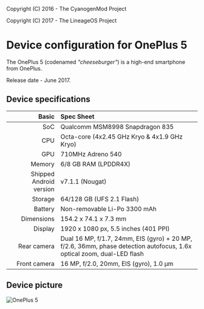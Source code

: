 Copyright (C) 2016 - The CyanogenMod Project

Copyright (C) 2017 - The LineageOS Project

Device configuration for OnePlus 5
==============

The OnePlus 5 (codenamed _"cheeseburger"_) is a high-end smartphone from OnePlus.

Release date - June 2017.

## Device specifications

| Basic        | Spec Sheet |
| -----------: | :---------------------------------------------- |
| SoC          | Qualcomm MSM8998 Snapdragon 835                 |
| CPU          | Octa-core (4x2.45 GHz Kryo & 4x1.9 GHz Kryo)    |
| GPU          | 710MHz Adreno 540                               |
| Memory       | 6/8 GB RAM (LPDDR4X)                            |
| Shipped Android version | v7.1.1 (Nougat)                      |
| Storage      | 64/128 GB (UFS 2.1 Flash)                       |
| Battery      | Non-removable Li-Po 3300 mAh                    |
| Dimensions   | 154.2 x 74.1 x 7.3 mm                           |
| Display      | 1920 x 1080 px, 5.5 inches (401 PPI)            |
| Rear camera  | Dual 16 MP, f/1.7, 24mm, EIS (gyro) + 20 MP, f/2.6, 36mm, phase detection autofocus, 1.6x optical zoom, dual-LED flash                  |
| Front camera | 16 MP, f/2.0, 20mm, EIS (gyro), 1.0 µm           |

## Device picture

![OnePlus 5](http://cdn2.gsmarena.com/vv/pics/oneplus/oneplus-5-slate-gray-1.jpg "OnePlus 5 in slate grey")
